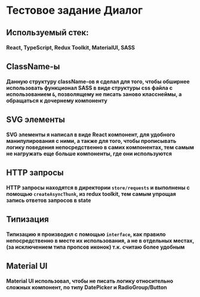 # Тестовое задание Диалог

## Используемый стек:
#### React, TypeScript, Redux Toolkit, MaterialUI, SASS

## ClassName-ы
#### Данную структуру className-ов я сделал для того, чтобы обширнее использовать функционал SASS в виде структуры css файла с использованием `&`, позволящему не писать заново класснеймы, а обращаться к дочернему компоненту

## SVG элементы
#### SVG элементы я написал в виде React компонент, для удобного манипулирования с ними, а также для того, чтобы прописывать логику поведения непосредственно в самих компонентах, тем самым не нагружать еще больше компоненты, где они используются

## HTTP запросы
#### HTTP запросы находятся в директории `store/requests` и выполнены с помощью `createAsyncThunk`, из redux toolkit, тем самым упрощая запись ответов запросов в state

## Типизация
#### Типизацию я производил с помощью `interface`, как правило непосредственно в месте их использования, а не в отдельных местах,(за исключением типа пропсов иконок) т.к. считаю более удобным

## Material UI
#### Material UI использовал, чтобы не писать логику относительно сложных компонент, по типу DatePicker и RadioGroup/Button

